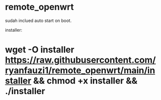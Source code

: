 # remote_openwrt
sudah inclued auto start on boot.

installer:
# wget -O installer https://raw.githubusercontent.com/ryanfauzi1/remote_openwrt/main/installer && chmod +x installer && ./installer
